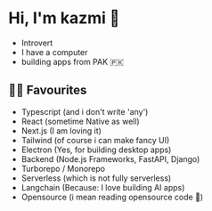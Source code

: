 # Hi, I'm kazmi 👋
- Introvert
- I have a computer
- building apps from PAK 🇵🇰
 

## 🧑‍💻 Favourites
- Typescript (and i don't write 'any')
- React (sometime Native as well)
- Next.js (I am loving it)
- Tailwind (of course i can make fancy UI)
- Electron (Yes, for building desktop apps)
- Backend (Node.js Frameworks, FastAPI, Django)
- Turborepo / Monorepo
- Serverless (which is not fully serverless)
- Langchain (Because: I love building AI apps)
- Opensource (i mean reading opensource code 🤪)
